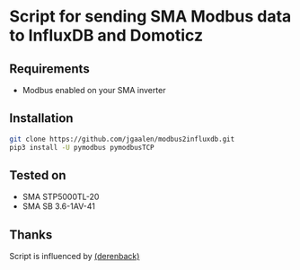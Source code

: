 # Script for sending SMA Modbus data to InfluxDB and Domoticz

## Requirements
- Modbus enabled on your SMA inverter

## Installation
```bash
git clone https://github.com/jgaalen/modbus2influxdb.git
pip3 install -U pymodbus pymodbusTCP
```

## Tested on
- SMA STP5000TL-20
- SMA SB 3.6-1AV-41

## Thanks

Script is influenced by [(derenback)](https://github.com/derenback/Domoticz-SMA-Inverter)

